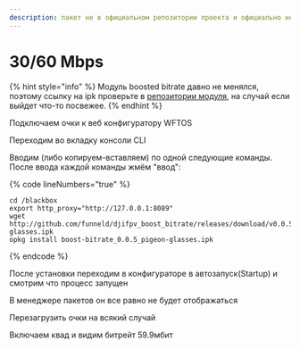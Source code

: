 ```yaml
---
description: пакет не в официальном репозитории проекта и официально не поддерживается
---
```


# 30/60 Mbps

{% hint style="info" %}
Модуль boosted bitrate давно не менялся, поэтому ссылку на ipk проверьте в [репозитории модуля](https://github.com/funneld/djifpv\_boost\_bitrate/releases/), на случай если выйдет что-то посвежее.
{% endhint %}

Подключаем очки к веб конфигуратору WFTOS

Переходим во вкладку консоли CLI

Вводим (либо копируем-вставляем) по одной следующие команды. После ввода каждой команды жмём "ввод":

{% code lineNumbers="true" %}
```
cd /blackbox
export http_proxy="http://127.0.0.1:8089"
wget http://github.com/funneld/djifpv_boost_bitrate/releases/download/v0.0.5/boostbitrate_0.0.5_pigeon-glasses.ipk
opkg install boost-bitrate_0.0.5_pigeon-glasses.ipk
```
{% endcode %}

После установки переходим в конфигураторе в автозапуск(Startup) и смотрим что процесс запущен

В менеджере пакетов он все равно не будет отображаться

Перезагрузить очки на всякий случай

Включаем квад и видим битрейт 59.9мбит
